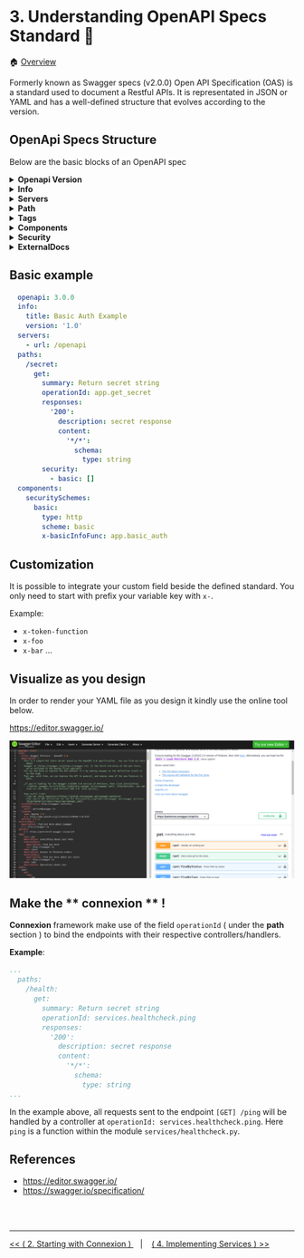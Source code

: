# 3. Understanding OpenAPI Specs Standard :scroll:

:house: [Overview](../../README.md)

Formerly known as Swagger specs (v2.0.0) Open API  Specification (OAS) is a standard used to document a Restful APIs. 
It is representated in JSON or YAML  and has a well-defined structure that evolves according to the version. 


## OpenApi Specs Structure

Below are the basic blocks  of an OpenAPI spec 

<details>

<summary> <b>Openapi Version</b></summary>

  Provide the Open API Version to use.

  ```YAML
  openapi: 3.0.0
  ```
</details>




<details>
<summary> <b>Info</b></summary>

  Provide the metadata of the API.

  ```YAML
  info:
    title: Swagger Petstore - OpenAPI 3.0
    description: |-
      This is a sample Pet Store Server based on the OpenAPI 3.0 specification. 
      
    termsOfService: http://swagger.io/terms/
    contact:
      email: apiteam@swagger.io
    license:
      name: Apache 2.0
      url: http://www.apache.org/licenses/LICENSE-2.0.html
    version: 1.0.11
  
  ```

  More details [here](https://swagger.io/specification/#info-object)

</details>


<details>
  <summary> <b>Servers</b></summary>

  Provide the list of target servers. ( Default is **/** )


  ```YAML
  servers:
    - url: https://test.petstore3.swagger.io/api/v3
    - url: https://uat.petstore3.swagger.io/api/v3
    - url: https://prod.petstore3.swagger.io/api/v3
  
  ```
  
  More details [here](https://swagger.io/specification/#server-object)

</details>


<details>
  <summary> <b>Path</b></summary>

  List of all the endpoints along with their routes, method , description, request and response schema. 

  ```YAML
  paths:
    /ping:
      get:
        summary: Get an object from ...
        security: []
        tags: [Health]
        operationId: checkStatus
        responses:
          '200':
            description: API is up and running
  
  ```

  More details [here](https://swagger.io/specification/#paths-object)

</details>

<details>
  <summary> <b>Tags</b></summary>
  A list of tags used to group all endpoints performing the same business logic.

  ```YAML
  tags:
    - name: health
    description: Everything about your Pets
    externalDocs:
      description: Find out more
      url: http://swagger.io

    - name: store
      description: Access to Petstore orders

    - name: user
  
  ```

  More details [here](https://swagger.io/specification/#tag-object)
</details>

<details>
  <summary> <b>Components</b></summary>
  
  More details [here](https://swagger.io/specification/#components-object)
</details>

<details>
  <summary> <b>Security</b></summary>

  A List of  all security mechanisms that can be used across the API. Under the **components** object

  ```YAML
  components:
    securitySchemes:
      basicAuth:
        type: http
        scheme: basic
  ```

  More details [here](https://swagger.io/specification/#security-requirement-object)
</details>


<details>
  <summary> <b>ExternalDocs</b></summary>

  Provide external documentation beyond the Swagger UI.
 
  ```YAML
  externalDocs:
    description: Find out more about my API
    url: http://swagger.io
  ```

  More details [here](https://swagger.io/specification/#external-documentation-object)
</details>


## Basic example 

```yaml
  openapi: 3.0.0
  info:
    title: Basic Auth Example
    version: '1.0'
  servers:
    - url: /openapi
  paths:
    /secret:
      get:
        summary: Return secret string
        operationId: app.get_secret
        responses:
          '200':
            description: secret response
            content:
              '*/*':
                schema:
                  type: string
        security:
          - basic: []
  components:
    securitySchemes:
      basic:
        type: http
        scheme: basic
        x-basicInfoFunc: app.basic_auth

```



## Customization 

It is possible to integrate your custom field beside the defined standard. You only need to start with  prefix your variable key 
with `x-`. 

Example: 
  - `x-token-function`
  - `x-foo` 
  - `x-bar` ...


## Visualize as you design

In order to render your YAML file as you design it kindly use the online tool below.

https://editor.swagger.io/

<img style="float: center;" src="../images/swagger-editor.png">



## Make the ** connexion ** !

**Connexion** framework make use of the field `operationId` ( under the **path** section ) to bind the endpoints with their respective controllers/handlers. 


**Example**: 

```yaml
...
  paths:
    /health:
      get:
        summary: Return secret string
        operationId: services.healthcheck.ping
        responses:
          '200':
            description: secret response
            content:
              '*/*':
                schema:
                  type: string
...

```


 In the example above, all requests sent to the endpoint `[GET] /ping`  will be handled by a controller at   `operationId: services.healthcheck.ping`. Here `ping` is a function within the module `services/healthcheck.py`.    






## References 

- https://editor.swagger.io/
- https://swagger.io/specification/



<br>
<br>

---


[ << ( 2. Starting with Connexion ) ](../chapters/chapter_2#what-is-connexion-) &nbsp;&nbsp; |  &nbsp;&nbsp;  [ ( 4. Implementing Services ) >>](../chapters/chapter_4#ping-service-implementation)  
 
